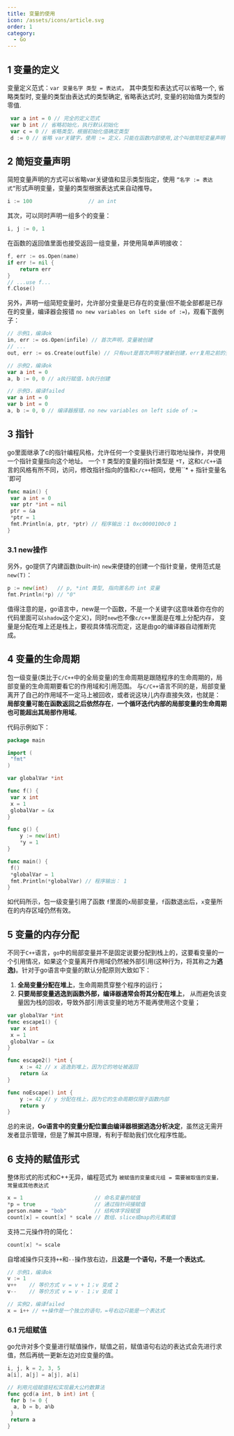 ```yaml
---
title: 变量的使用
icon: /assets/icons/article.svg
order: 1
category:
  - Go
---
```


## 1 变量的定义

变量定义范式：`var 变量名字 类型 = 表达式`，
其中类型和表达式可以省略一个, 省略类型时, 变量的类型由表达式的类型确定, 省略表达式时, 变量的初始值为类型的零值.

```go
 var a int = 0 // 完全的定义范式
 var b int // 省略初始化，执行默认初始化
 var c = 0 // 省略类型，根据初始化值确定类型
 d := 0 // 省略 var关键字，使用 := 定义，只能在函数内部使用,这个叫做简短变量声明
```

## 2 简短变量声明

简短变量声明的方式可以省略var关键值和显示类型指定，使用 `“名字 := 表达式”`形式声明变量，变量的类型根据表达式来自动推导。

```go
i := 100                  // an int
```

其次，可以同时声明一组多个的变量：

```go
i, j := 0, 1
```

在函数的返回值里面也接受返回一组变量，并使用简单声明接收：

```go
f, err := os.Open(name)
if err != nil {
    return err
}
// ...use f...
f.Close()
```

另外，声明一组简短变量时，允许部分变量是已存在的变量(但不能全部都是已存在的变量，编译器会报错 `no new variables on left side of :=`)，观看下面例子：

```go
// 示例1，编译ok
in, err := os.Open(infile) // 首次声明，变量被创建
// ...
out, err := os.Create(outfile) // 只有out是首次声明才被新创建，err复用之前的变量

// 示例2，编译ok
var a int = 0
a, b := 0, 0 // a执行赋值，b执行创建

// 示例3，编译failed
var a int = 0
var b int = 0
a, b := 0, 0 // 编译器报错，no new variables on left side of :=
```

## 3 指针

go里面继承了c的指针编程风格，允许任何一个变量执行进行取地址操作，并使用一个指针变量指向这个地址。
一个 `T` 类型的变量的指针类型是 `*T`，这和`C/C++`语言的风格有所不同，访问，修改指针指向的值和`c/c++`相同，使用``* + 指针变量名`即可

```go
func main() {
 var a int = 0
 var ptr *int = nil
 ptr = &a
 *ptr = 1
 fmt.Println(a, ptr, *ptr) // 程序输出：1 0xc0000100c0 1
}
```

### 3.1 new操作

另外，go提供了内建函数(built-in) `new`来便捷的创建一个指针变量，使用范式是 `new(T)`：

```go
p := new(int)   // p, *int 类型, 指向匿名的 int 变量
fmt.Println(*p) // "0"
```

值得注意的是，go语言中，new是一个函数，不是一个关键字(这意味着你在你的代码里面可以`shadow`这个定义)，同时`new`也不像`c/c++`里面是在堆上分配内存， 变量是分配在堆上还是栈上，要视具体情况而定，这是由go的编译器自动推断完成。

## 4 变量的生命周期

包一级变量(类比于`C/C++`中的全局变量)的生命周期是跟随程序的生命周期的，局部变量的生命周期要看它的作用域和引用范围。
与`C/C++`语言不同的是，局部变量离开了自己的作用域不一定马上被回收，或者说这块儿内存直接失效，也就是：
**局部变量可能在函数返回之后依然存在**，**一个循环迭代内部的局部变量的生命周期也可能超出其局部作用域**。

代码示例如下：

```go
package main

import (
 "fmt"
)

var globalVar *int

func f() {
 var x int
 x = 1
 globalVar = &x
}

func g() {
    y := new(int)
    *y = 1
}

func main() {
 f()
 *globalVar = 1
 fmt.Println(*globalVar) // 程序输出： 1
}
```

如代码所示，包一级变量引用了函数 `f`里面的`x`局部变量，`f`函数退出后，`x`变量所在的内存区域仍然有效。

## 5 变量的内存分配

不同于`C++`语言，`go`中的局部变量并不是固定说要分配到栈上的，这要看变量的一个引用情况，如果这个变量离开作用域仍然被外部引用(这种行为，将其称之为**逃逸)**。针对于go语言中变量的默认分配原则大致如下：

1. **全局变量分配在堆上**，生命周期贯穿整个程序的运行；
2. **只要局部变量逃逸到函数外部，编译器通常会将其分配在堆上**， 从而避免该变量因为栈的回收，导致外部引用该变量的地方不能再使用这个变量；

```go
var globalVar *int
func escape1() {
 var x int
 x = 1
 globalVar = &x
}

func escape2() *int {
    x := 42 // x 逃逸到堆上，因为它的地址被返回
    return &x
}

func noEscape() int {
    y := 42 // y 分配在栈上，因为它的生命周期仅限于函数内部
    return y
}
```

总的来说，**Go语言中的变量分配位置由编译器根据逃逸分析决定**，虽然这无需开发者显示管理，但是了解其中原理，有利于帮助我们优化程序性能。

## 6 支持的赋值形式

整体形式的形式和C++无异，编程范式为 `被赋值的变量或元组 = 需要被取值的变量，常量或其他表达式`

```go
x = 1                       // 命名变量的赋值
*p = true                   // 通过指针间接赋值
person.name = "bob"         // 结构体字段赋值
count[x] = count[x] * scale // 数组、slice或map的元素赋值
```

支持二元操作符的简化：

```go
count[x] *= scale
```

自增减操作只支持`++`和`--`操作放右边，且**这是一个语句，不是一个表达式**。

```go
// 示例1，编译ok
v := 1
v++    // 等价方式 v = v + 1；v 变成 2
v--    // 等价方式 v = v - 1；v 变成 1

// 实例2，编译failed
x = i++ // ++操作是一个独立的语句，=号右边只能是一个表达式
```

### 6.1 元组赋值

go允许对多个变量进行赋值操作，赋值之前，赋值语句右边的表达式会先进行求值，然后再统一更新左边对应变量的值。

```go
i, j, k = 2, 3, 5
a[i], a[j] = a[j], a[i]

// 利用元组赋值轻松实现最大公约数算法
func gcd(a int, b int) int {
 for b != 0 {
  a, b = b, a%b
 }
 return a
}
```
